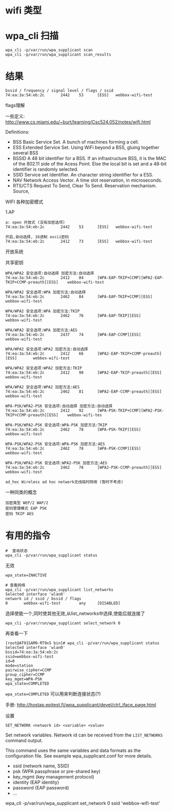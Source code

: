 # wifi 类型

# wpa_cli 扫描

	wpa_cli -p/var/run/wpa_supplicant scan
	wpa_cli -p/var/run/wpa_supplicant scan_results

# 结果

	bssid / frequency / signal level / flags / ssid
	74:ea:3a:54:eb:2c       2442    53      [ESS]   webbox-wifi-test

flags理解

一些定义: http://www.cs.miami.edu/~burt/learning/Csc524.052/notes/wifi.html

Definitions:

* BSS
	Basic Service Set. A bunch of machines forming a cell.
* ESS
	Extended Service Set. Using WiFi beyond a BSS, gluing together several BSS
* BSSID
	A 48 bit identifier for a BSS. If an infrastructure BSS, it is the MAC of the 802.11 side of the Acess Point. Else the local bit is set and a 48-bit identifier is randomly selected.
* SSID
	Service set Identifier. An character string identifier for a ESS.
* NAV
	Network Access Vector. A time slot reservation, in microseconds.
* RTS/CTS
	Request To Send, Clear To Send. Reservation mechanism. Source,

WIFI 各种加密模式

1.AP

	a: open 开放式 (没有加密选项)
	74:ea:3a:54:eb:2c       2442    53      [ESS]   webbox-wifi-test

	开启,自动选择, 16进制 ascii密码
	74:ea:3a:54:eb:2c       2412    73      [ESS]   webbox-wifi-test

开放系统

共享密钥

	WPA/WPA2 安全选项:自动选择 加密方法:自动选择
	74:ea:3a:54:eb:2c       2412    84      [WPA-EAP-TKIP+CCMP][WPA2-EAP-TKIP+CCMP-preauth][ESS]    webbox-wifi-test

	WPA/WPA2 安全选项:WPA 加密方法:自动选择
	74:ea:3a:54:eb:2c       2462    84      [WPA-EAP-TKIP+CCMP][ESS]        webbox-wifi-test

	WPA/WPA2 安全选项:WPA 加密方法:TKIP
	74:ea:3a:54:eb:2c       2462    76      [WPA-EAP-TKIP][ESS]     webbox-wifi-test

	WPA/WPA2 安全选项:WPA 加密方法:AES
	74:ea:3a:54:eb:2c       2437    74      [WPA-EAP-CCMP][ESS]     webbox-wifi-test

	WPA/WPA2 安全选项:WPA2 加密方法:自动选择
	74:ea:3a:54:eb:2c       2412    66      [WPA2-EAP-TKIP+CCMP-preauth][ESS]       webbox-wifi-test

	WPA/WPA2 安全选项:WPA2 加密方法:TKIP
	74:ea:3a:54:eb:2c       2412    90      [WPA2-EAP-TKIP-preauth][ESS]    webbox-wifi-test

	WPA/WPA2 安全选项:WPA2 加密方法:AES
	74:ea:3a:54:eb:2c       2462    81      [WPA2-EAP-CCMP-preauth][ESS]    webbox-wifi-test

	WPA-PSK/WPA2-PSK 安全选项:自动选择 加密方法:自动选择
	74:ea:3a:54:eb:2c       2412    92      [WPA-PSK-TKIP+CCMP][WPA2-PSK-TKIP+CCMP-preauth][ESS]    webbox-wifi-tes

	WPA-PSK/WPA2-PSK 安全选项:WPA-PSK 加密方法:TKIP
	74:ea:3a:54:eb:2c       2462    78      [WPA-PSK-TKIP][ESS]     webbox-wifi-test

	WPA-PSK/WPA2-PSK 安全选项:WPA-PSK 加密方法:AES
	74:ea:3a:54:eb:2c       2462    78      [WPA-PSK-CCMP][ESS]     webbox-wifi-test

	WPA-PSK/WPA2-PSK 安全选项:WPA2-PSK 加密方法:AES
	74:ea:3a:54:eb:2c       2462    78      [WPA2-PSK-CCMP-preauth][ESS]    webbox-wifi-test

	ad_hoc Wireless ad hoc network无线临时网络 (暂时不考虑)

一种同类的概念

	加密类型 WEP/2 WAP/2
	密码管理模式 EAP PSK
	密码 TKIP AES

# 有用的指令

	#  查询状态
	wpa_cli -p/var/run/wpa_supplicant status

无效

	wpa_state=INACTIVE

	# 查看网络
	wpa_cli -p/var/run/wpa_supplicant list_networks
	Selected interface 'wlan0'
	network id / ssid / bssid / flags
	0       webbox-wifi-test        any     [DISABLED]

选择使能一个,同时使其他无效,从list_networks中选择,使能后就连接了
	
	wpa_cli -p/var/run/wpa_supplicant select_network 0

再查看一下

	[root@AT91SAM9-RT9x5 bin]# wpa_cli -p/var/run/wpa_supplicant status
	Selected interface 'wlan0'
	bssid=74:ea:3a:54:eb:2c
	ssid=webbox-wifi-test
	id=0
	mode=station
	pairwise_cipher=CCMP
	group_cipher=CCMP
	key_mgmt=WPA-PSK
	wpa_state=COMPLETED

`wpa_state=COMPLETED` 可以用来判断连接状态(?)


手册: http://hostap.epitest.fi/wpa_supplicant/devel/ctrl_iface_page.html

设置

	SET_NETWORK <network id> <variable> <value>

Set network variables. Network id can be received from the `LIST_NETWORKS` command output.

This command uses the same variables and data formats as the configuration file. See example wpa_supplicant.conf for more details.

* ssid (network name, SSID)
* psk (WPA passphrase or pre-shared key)
* key_mgmt (key management protocol)
* identity (EAP identity)
* password (EAP password)
* ...


wpa_cli -p/var/run/wpa_supplicant set_network 0 ssid \'webbox-wifi-test\'



